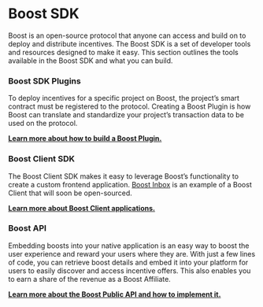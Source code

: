 # Boost SDK

Boost is an open-source protocol that anyone can access and build on to deploy and distribute incentives. The Boost SDK is a set of developer tools and resources designed to make it easy. This section outlines the tools available in the Boost SDK and what you can build.

### **Boost SDK Plugins**

To deploy incentives for a specific project on Boost, the project’s smart contract must be registered to the protocol. Creating a Boost Plugin is how Boost can translate and standardize your project’s transaction data to be used on the protocol.

[**Learn more about how to build a Boost Plugin.**](../../for-developers/boost-sdk-plugins/)

### **Boost Client SDK**

The Boost Client SDK makes it easy to leverage Boost’s functionality to create a custom frontend application. [Boost Inbox](https://inbox.boost.xyz/) is an example of a Boost Client that will soon be open-sourced.

[**Learn more about Boost Client applications.**](broken-reference)

### **Boost API**

Embedding boosts into your native application is an easy way to boost the user experience and reward your users where they are. With just a few lines of code, you can retrieve boost details and embed it into your platform for users to easily discover and access incentive offers. This also enables you to earn a share of the revenue as a Boost Affiliate.&#x20;

[**Learn more about the Boost Public API and how to implement it.**](broken-reference)
